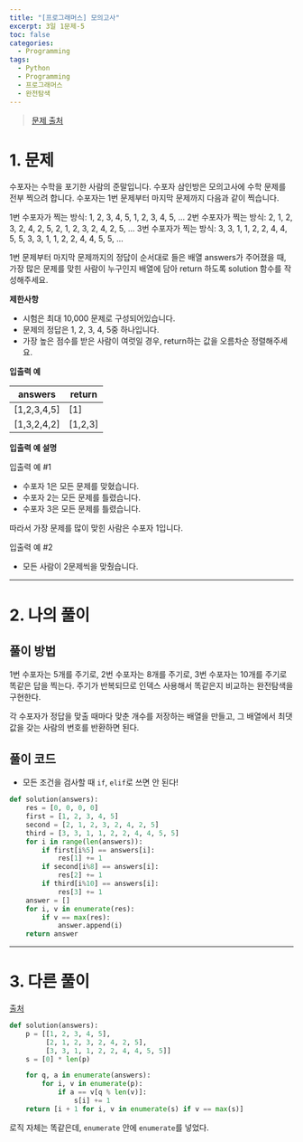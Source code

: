 ```yaml
---
title: "[프로그래머스] 모의고사"
excerpt: 3일 1문제-5
toc: false
categories:
  - Programming
tags:
  - Python
  - Programming
  - 프로그래머스
  - 완전탐색
---
```






> [문제 출처](https://programmers.co.kr/learn/courses/30/lessons/42840#)



# 1. 문제



수포자는 수학을 포기한 사람의 준말입니다. 수포자 삼인방은 모의고사에 수학 문제를 전부 찍으려 합니다. 수포자는 1번 문제부터 마지막 문제까지 다음과 같이 찍습니다.

1번 수포자가 찍는 방식: 1, 2, 3, 4, 5, 1, 2, 3, 4, 5, ...
2번 수포자가 찍는 방식: 2, 1, 2, 3, 2, 4, 2, 5, 2, 1, 2, 3, 2, 4, 2, 5, ...
3번 수포자가 찍는 방식: 3, 3, 1, 1, 2, 2, 4, 4, 5, 5, 3, 3, 1, 1, 2, 2, 4, 4, 5, 5, ...

1번 문제부터 마지막 문제까지의 정답이 순서대로 들은 배열 answers가 주어졌을 때, 가장 많은 문제를 맞힌 사람이 누구인지 배열에 담아 return 하도록 solution 함수를 작성해주세요.



**제한사항**

- 시험은 최대 10,000 문제로 구성되어있습니다.
- 문제의 정답은 1, 2, 3, 4, 5중 하나입니다.
- 가장 높은 점수를 받은 사람이 여럿일 경우, return하는 값을 오름차순 정렬해주세요.



**입출력 예**

| answers     | return  |
| ----------- | ------- |
| [1,2,3,4,5] | [1]     |
| [1,3,2,4,2] | [1,2,3] |



**입출력 예 설명**

입출력 예 #1

- 수포자 1은 모든 문제를 맞혔습니다.
- 수포자 2는 모든 문제를 틀렸습니다.
- 수포자 3은 모든 문제를 틀렸습니다.

따라서 가장 문제를 많이 맞힌 사람은 수포자 1입니다.

입출력 예 #2

- 모든 사람이 2문제씩을 맞췄습니다.



---



# 2. 나의 풀이 



## 풀이 방법

 1번 수포자는 5개를 주기로, 2번 수포자는 8개를 주기로, 3번 수포자는 10개를 주기로 똑같은 답을 찍는다. 주기가 반복되므로 인덱스 사용해서 똑같은지 비교하는 완전탐색을 구현한다.

 각 수포자가 정답을 맞출 때마다 맞춘 개수를 저장하는 배열을 만들고, 그 배열에서 최댓값을 갖는 사람의 번호를 반환하면 된다.



## 풀이 코드

* 모든 조건을 검사할 때 `if`, `elif`로 쓰면 안 된다!

```python
def solution(answers):
    res = [0, 0, 0, 0]
    first = [1, 2, 3, 4, 5]
    second = [2, 1, 2, 3, 2, 4, 2, 5]
    third = [3, 3, 1, 1, 2, 2, 4, 4, 5, 5]        
    for i in range(len(answers)):
        if first[i%5] == answers[i]:
            res[1] += 1
        if second[i%8] == answers[i]:
            res[2] += 1
        if third[i%10] == answers[i]:
            res[3] += 1
    answer = []
    for i, v in enumerate(res):
        if v == max(res):
            answer.append(i)
    return answer
```





---



# 3. 다른 풀이



[출처](https://programmers.co.kr/learn/courses/30/lessons/42840/solution_groups?language=python3)



```python
def solution(answers):
    p = [[1, 2, 3, 4, 5],
         [2, 1, 2, 3, 2, 4, 2, 5],
         [3, 3, 1, 1, 2, 2, 4, 4, 5, 5]]
    s = [0] * len(p)

    for q, a in enumerate(answers):
        for i, v in enumerate(p):
            if a == v[q % len(v)]:
                s[i] += 1
    return [i + 1 for i, v in enumerate(s) if v == max(s)]
```

  로직 자체는 똑같은데, `enumerate` 안에 `enumerate`를 넣었다.

